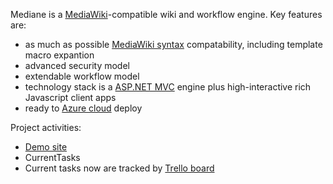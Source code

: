 Mediane is a [MediaWiki](http://www.mediawiki.org)-compatible wiki and workflow engine. Key features are:
  * as much as possible [MediaWiki syntax](http://www.mediawiki.org/wiki/Help:Editing) compatability, including template macro expantion
  * advanced security model
  * extendable workflow model
  * technology stack is a [ASP.NET MVC](https://en.wikipedia.org/wiki/ASP.NET_MVC_Framework) engine plus high-interactive rich Javascript client apps
  * ready to [Azure cloud](https://en.wikipedia.org/wiki/Azure_Services_Platform) deploy

Project activities:
  * [Demo site](http://mediane.somee.com/)
  * CurrentTasks
  * Current tasks now are tracked by [Trello board](https://trello.com/board/mediane/516a51b8ce4301e8080035da)